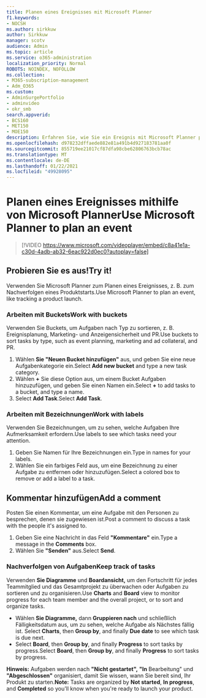```yaml
---
title: Planen eines Ereignisses mit Microsoft Planner
f1.keywords:
- NOCSH
ms.author: sirkkuw
author: Sirkkuw
manager: scotv
audience: Admin
ms.topic: article
ms.service: o365-administration
localization_priority: Normal
ROBOTS: NOINDEX, NOFOLLOW
ms.collection:
- M365-subscription-management
- Adm_O365
ms.custom:
- AdminSurgePortfolio
- adminvideo
- okr_smb
search.appverid:
- BCS160
- MET150
- MOE150
description: Erfahren Sie, wie Sie ein Ereignis mit Microsoft Planner planen.
ms.openlocfilehash: d978232dffaede882e81a491b4d927183781aa0f
ms.sourcegitcommit: 855719ee21017cf87dfa98cbe62806763bcb78ac
ms.translationtype: MT
ms.contentlocale: de-DE
ms.lasthandoff: 01/22/2021
ms.locfileid: "49928095"
---
```

# <a name="use-microsoft-planner-to-plan-an-event"></a><span data-ttu-id="1192c-103">Planen eines Ereignisses mithilfe von Microsoft Planner</span><span class="sxs-lookup"><span data-stu-id="1192c-103">Use Microsoft Planner to plan an event</span></span>

> [!VIDEO https://www.microsoft.com/videoplayer/embed/c8a41e1a-c30d-4adb-ab32-6eac922d0ec0?autoplay=false]

## <a name="try-it"></a><span data-ttu-id="1192c-104">Probieren Sie es aus!</span><span class="sxs-lookup"><span data-stu-id="1192c-104">Try it!</span></span>

<span data-ttu-id="1192c-105">Verwenden Sie Microsoft Planner zum Planen eines Ereignisses, z. B. zum Nachverfolgen eines Produktstarts.</span><span class="sxs-lookup"><span data-stu-id="1192c-105">Use Microsoft Planner to plan an event, like tracking a product launch.</span></span>

### <a name="work-with-buckets"></a><span data-ttu-id="1192c-106">Arbeiten mit Buckets</span><span class="sxs-lookup"><span data-stu-id="1192c-106">Work with buckets</span></span>

<span data-ttu-id="1192c-107">Verwenden Sie Buckets, um Aufgaben nach Typ zu sortieren, z. B. Ereignisplanung, Marketing- und Anzeigensicherheit und PR.</span><span class="sxs-lookup"><span data-stu-id="1192c-107">Use buckets to sort tasks by type, such as event planning, marketing and ad collateral, and PR.</span></span>

1. <span data-ttu-id="1192c-108">Wählen  **Sie "Neuen Bucket hinzufügen"**  aus, und geben Sie eine neue Aufgabenkategorie ein.</span><span class="sxs-lookup"><span data-stu-id="1192c-108">Select  **Add new bucket**  and type a new task category.</span></span>
2. <span data-ttu-id="1192c-109">Wählen  **+**  Sie diese Option aus, um einem Bucket Aufgaben hinzuzufügen, und geben Sie einen Namen ein.</span><span class="sxs-lookup"><span data-stu-id="1192c-109">Select  **+**  to add tasks to a bucket, and type a name.</span></span>
3. <span data-ttu-id="1192c-110">Select  **Add Task**.</span><span class="sxs-lookup"><span data-stu-id="1192c-110">Select  **Add Task**.</span></span>

### <a name="work-with-labels"></a><span data-ttu-id="1192c-111">Arbeiten mit Bezeichnungen</span><span class="sxs-lookup"><span data-stu-id="1192c-111">Work with labels</span></span>

<span data-ttu-id="1192c-112">Verwenden Sie Bezeichnungen, um zu sehen, welche Aufgaben Ihre Aufmerksamkeit erfordern.</span><span class="sxs-lookup"><span data-stu-id="1192c-112">Use labels to see which tasks need your attention.</span></span>

1. <span data-ttu-id="1192c-113">Geben Sie Namen für Ihre Bezeichnungen ein.</span><span class="sxs-lookup"><span data-stu-id="1192c-113">Type in names for your labels.</span></span>
2. <span data-ttu-id="1192c-114">Wählen Sie ein farbiges Feld aus, um eine Bezeichnung zu einer Aufgabe zu entfernen oder hinzuzufügen.</span><span class="sxs-lookup"><span data-stu-id="1192c-114">Select a colored box to remove or add a label to a task.</span></span>

## <a name="add-a-comment"></a><span data-ttu-id="1192c-115">Kommentar hinzufügen</span><span class="sxs-lookup"><span data-stu-id="1192c-115">Add a comment</span></span>

<span data-ttu-id="1192c-116">Posten Sie einen Kommentar, um eine Aufgabe mit den Personen zu besprechen, denen sie zugewiesen ist.</span><span class="sxs-lookup"><span data-stu-id="1192c-116">Post a comment to discuss a task with the people it's assigned to.</span></span>

1. <span data-ttu-id="1192c-117">Geben Sie eine Nachricht in das Feld  **"Kommentare"**  ein.</span><span class="sxs-lookup"><span data-stu-id="1192c-117">Type a message in the  **Comments**  box.</span></span>
2. <span data-ttu-id="1192c-118">Wählen Sie  **"Senden"** aus.</span><span class="sxs-lookup"><span data-stu-id="1192c-118">Select  **Send**.</span></span>

### <a name="keep-track-of-tasks"></a><span data-ttu-id="1192c-119">Nachverfolgen von Aufgaben</span><span class="sxs-lookup"><span data-stu-id="1192c-119">Keep track of tasks</span></span>

<span data-ttu-id="1192c-120">Verwenden  **Sie Diagramme**  und  **Boardansicht,**  um den Fortschritt für jedes Teammitglied und das Gesamtprojekt zu überwachen oder Aufgaben zu sortieren und zu organisieren.</span><span class="sxs-lookup"><span data-stu-id="1192c-120">Use  **Charts**  and  **Board**  view to monitor progress for each team member and the overall project, or to sort and organize tasks.</span></span>

- <span data-ttu-id="1192c-121">Wählen **Sie Diagramme,** dann **Gruppieren nach** und schließlich Fälligkeitsdatum aus, um zu sehen, welche Aufgabe als Nächstes fällig ist. </span><span class="sxs-lookup"><span data-stu-id="1192c-121">Select  **Charts**, then **Group by**, and finally **Due date**  to see which task is due next.</span></span>
- <span data-ttu-id="1192c-122">Select  **Board**, then **Group by**, and finally **Progress**  to sort tasks by progress.</span><span class="sxs-lookup"><span data-stu-id="1192c-122">Select  **Board**, then **Group by**, and finally **Progress**  to sort tasks by progress.</span></span>

<span data-ttu-id="1192c-123">**Hinweis:**  Aufgaben werden nach  **"Nicht gestartet",**  **"In** Bearbeitung" und  **"Abgeschlossen"**  organisiert, damit Sie wissen, wann Sie bereit sind, Ihr Produkt zu starten.</span><span class="sxs-lookup"><span data-stu-id="1192c-123">**Note:**  Tasks are organized by  **Not started**,  **In progress**, and  **Completed**  so you'll know when you're ready to launch your product.</span></span>